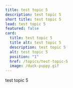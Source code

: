 ```yaml
---
title: test topic 5
description: test topic 5
short title: test topic 5
lead: test topic 5
featured: false
card:
  title: test topic 5
  title alt: test topic 5
  description: test topic 5
  alt: test topic 5
  position: "1"
  href: /topics/test-topic-5
  image: /duck-puppy.gif
---
```

test topic 5